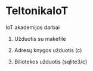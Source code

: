 # TeltonikaIoT
IoT akademijos darbai

1. Užduotis su makefile

2. Adresų knygos užduotis (c)

3. Biliotekos užduotis (sqlite3/c)
